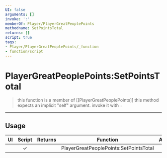 ```yaml
---
UI: false
arguments: []
invoke: ':'
memberOf: Player/PlayerGreatPeoplePoints
methodname: SetPointsTotal
returns: []
script: true
tags:
- Player/PlayerGreatPeoplePoints/_function
- function/script
---
```

# PlayerGreatPeoplePoints:SetPointsTotal
> this function is a member of [[PlayerGreatPeoplePoints]]
> this method expects an implicit "self" argument. invoke it with `:`
-----
## Usage
|  UI | Script | Returns | Function | Arguments |
|:---:|:------:|-------:|:--------:|:---------|
| |✓||PlayerGreatPeoplePoints:SetPointsTotal||
